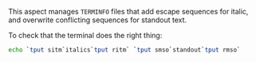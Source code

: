 This aspect manages `TERMINFO` files that add escape sequences for italic,
and overwrite conflicting sequences for standout text.

To check that the terminal does the right thing:

```sh
echo `tput sitm`italics`tput ritm` `tput smso`standout`tput rmso`
```
